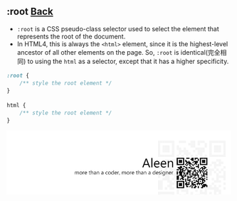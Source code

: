 ## :root [**Back**](./../pseudoClass.md)

- `:root` is a CSS pseudo-class selector used to select the element that represents the root of the document.
- In HTML4, this is always the `<html>` element, since it is the highest-level ancestor of all other elements on the page. So, `:root` is identical(完全相同) to using the `html` as a selector, except that it has a higher specificity.

```css
:root {
    /** style the root element */
}

html {
    /** style the root element */
}
```

<a href="http://aleen42.github.io/" target="_blank" ><img src="./../../../pic/tail.gif"></a>